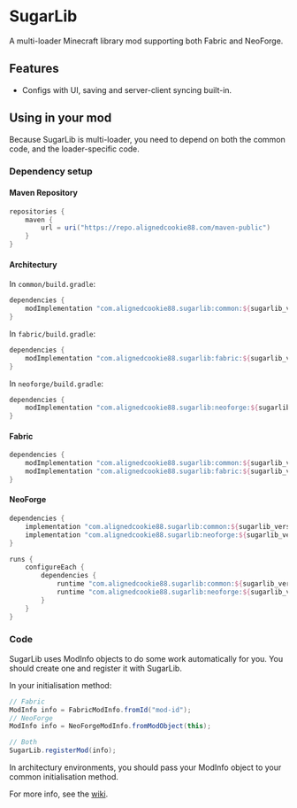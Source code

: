 # SugarLib
A multi-loader Minecraft library mod supporting both Fabric and NeoForge.

## Features
- Configs with UI, saving and server-client syncing built-in.

## Using in your mod
Because SugarLib is multi-loader, you need to depend on both the common code, and the loader-specific code.

### Dependency setup

#### Maven Repository
```groovy
repositories {
    maven {
        url = uri("https://repo.alignedcookie88.com/maven-public")
    }
}
```

#### Architectury
In `common/build.gradle`:
```groovy
dependencies {
    modImplementation "com.alignedcookie88.sugarlib:common:${sugarlib_version}"
}
```
In `fabric/build.gradle`:
```groovy
dependencies {
    modImplementation "com.alignedcookie88.sugarlib:fabric:${sugarlib_version}"
}
```
In `neoforge/build.gradle`:
```groovy
dependencies {
    modImplementation "com.alignedcookie88.sugarlib:neoforge:${sugarlib_version}"
}
```

#### Fabric
```groovy
dependencies {
    modImplementation "com.alignedcookie88.sugarlib:common:${sugarlib_version}"
    modImplementation "com.alignedcookie88.sugarlib:fabric:${sugarlib_version}"
}
```

#### NeoForge
```groovy
dependencies {
    implementation "com.alignedcookie88.sugarlib:common:${sugarlib_version}"
    implementation "com.alignedcookie88.sugarlib:neoforge:${sugarlib_version}"
}

runs {
    configureEach {
        dependencies {
            runtime "com.alignedcookie88.sugarlib:common:${sugarlib_version}"
            runtime "com.alignedcookie88.sugarlib:neoforge:${sugarlib_version}"
        }
    }
}
```

### Code
SugarLib uses ModInfo objects to do some work automatically for you. You should create one and register it with SugarLib.

In your initialisation method:
```java
// Fabric
ModInfo info = FabricModInfo.fromId("mod-id");
// NeoForge
ModInfo info = NeoForgeModInfo.fromModObject(this);

// Both
SugarLib.registerMod(info);
```
In architectury environments, you should pass your ModInfo object to your common initialisation method.

For more info, see the [wiki](https://github.com/AlignedCookie88/SugarLib/wiki).